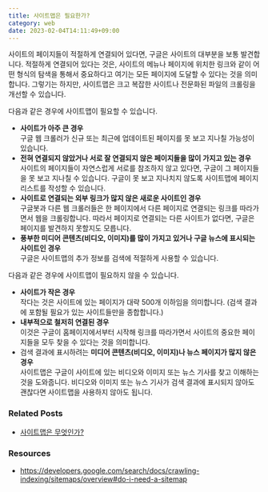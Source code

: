 ```yaml
---
title: 사이트맵은 필요한가?
category: web
date: 2023-02-04T14:11:49+09:00
---
```


사이트의 페이지들이 적절하게 연결되어 있다면, 구글은 사이트의 대부분을 보통 발견합니다. 적절하게 연결되어 있다는 것은, 사이트의 메뉴나 페이지에 위치한 링크와 같이 어떤 형식의 탐색을 통해서 중요하다고 여기는 모든 페이지에 도달할 수 있다는 것을 의미합니다. 그렇기는 하지만, 사이트맵은 크고 복잡한 사이트나 전문화된 파일의 크롤링을 개선할 수 있습니다.

다음과 같은 경우에 사이트맵이 필요할 수 있습니다.

- **사이트가 아주 큰 경우**  
  구글 웹 크롤러가 신규 또는 최근에 업데이트된 페이지를 못 보고 지나칠 가능성이 있습니다.
- **전혀 연결되지 않았거나 서로 잘 연결되지 않은 페이지들을 많이 가지고 있는 경우**  
  사이트의 페이지들이 자연스럽게 서로를 참조하지 않고 있다면, 구글이 그 페이지들을 못 보고 지나칠 수 있습니다. 구글이 못 보고 지나치지 않도록 사이트맵에 페이지 리스트를 작성할 수 있습니다.
- **사이트로 연결되는 외부 링크가 많지 않은 새로운 사이트인 경우**  
  구글봇과 다른 웹 크롤러들은 한 페이지에서 다른 페이지로 연결되는 링크를 따라가면서 웹을 크롤링합니다. 따라서 페이지로 연결되는 다른 사이트가 없다면, 구글은 페이지를 발견하지 못할지도 모릅니다.
- **풍부한 미디어 콘텐츠(비디오, 이미지)를 많이 가지고 있거나 구글 뉴스에 표시되는 사이트인 경우**  
  구글은 사이트맵의 추가 정보를 검색에 적절하게 사용할 수 있습니다.

다음과 같은 경우에 사이트맵이 필요하지 않을 수 있습니다.

- **사이트가 작은 경우**  
  작다는 것은 사이트에 있는 페이지가 대략 500개 이하임을 의미합니다. (검색 결과에 포함될 필요가 있는 사이트들만을 종합합니다.)
- **내부적으로 철저히 연결된 경우**  
  이것은 구글이 홈페이지에서부터 시작해 링크를 따라가면서 사이트의 중요한 페이지들을 모두 찾을 수 있다는 것을 의미합니다.
- 검색 결과에 표시하려는 **미디어 콘텐츠(비디오, 이미지)나 뉴스 페이지가 많지 않은 경우**  
  사이트맵은 구글이 사이트에 있는 비디오와 이미지 또는 뉴스 기사를 찾고 이해하는 것을 도와줍니다. 비디오와 이미지 또는 뉴스 기사가 검색 결과에 표시되지 않아도 괜찮다면 사이트맵을 사용하지 않아도 됩니다.

### Related Posts

- [사이트맵은 무엇인가?](./what-is-a-sitemap)

### Resources

- https://developers.google.com/search/docs/crawling-indexing/sitemaps/overview#do-i-need-a-sitemap
